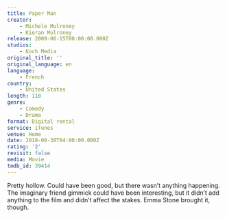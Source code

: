 ```yaml
---
title: Paper Man
creator:
    - Michele Mulroney
    - Kieran Mulroney
release: 2009-06-15T00:00:00.000Z
studios:
    - Koch Media
original_title: ''
original_language: en
language:
    - French
country:
    - United States
length: 110
genre:
    - Comedy
    - Drama
format: Digital rental
service: iTunes
venue: Home
date: 2018-08-30T04:00:00.000Z
rating: '2'
revisit: false
media: Movie
tmdb_id: 39414
---
```


Pretty hollow. Could have been good, but there wasn’t anything happening. The imaginary friend gimmick could have been interesting, but it didn’t add anything to the film and didn’t affect the stakes. Emma Stone brought it, though.
